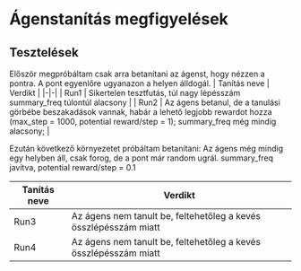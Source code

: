 # Ágenstanítás megfigyelések

## Tesztelések
Először megpróbáltam csak arra betanítani az ágenst, hogy nézzen a pontra. A pont egyenlőre ugyanazon a helyen álldogál.
| Tanítás neve | Verdikt | 
|-|-|
| Run1 | Sikertelen tesztfutás, túl nagy lépésszám summary_freq túlontúl alacsony |
| Run2 | Az ágens betanul, de a tanulási görbébe beszakadások vannak, habár a lehető legjobb rewardot hozza (max_step = 1000, potential reward/step = 1); summary_freq még mindig alacsony;  |

Ezután következő környezetet próbáltam betanítani: Az ágens még mindig egy helyben áll, csak forog, de a pont már random ugrál. summary_freq javítva, potential reward/step = 0.1

| Tanítás neve | Verdikt | 
|-|-|
| Run3 | Az ágens nem tanult be, feltehetőleg a kevés összlépésszám miatt |+
| Run4 | Az ágens nem tanult be, feltehetőleg a kevés összlépésszám miatt |



